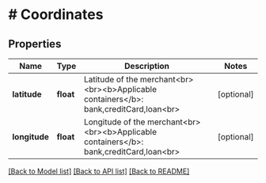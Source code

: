 # # Coordinates

## Properties

Name | Type | Description | Notes
------------ | ------------- | ------------- | -------------
**latitude** | **float** | Latitude of the merchant&lt;br&gt;&lt;br&gt;&lt;b&gt;Applicable containers&lt;/b&gt;: bank,creditCard,loan&lt;br&gt; | [optional]
**longitude** | **float** | Longitude of the merchant&lt;br&gt;&lt;br&gt;&lt;b&gt;Applicable containers&lt;/b&gt;: bank,creditCard,loan&lt;br&gt; | [optional]

[[Back to Model list]](../../README.md#models) [[Back to API list]](../../README.md#endpoints) [[Back to README]](../../README.md)
